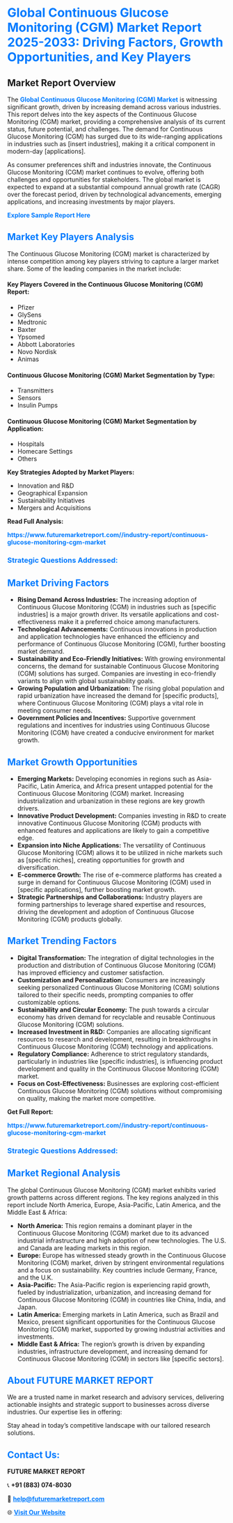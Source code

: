 <h1 style="color: #007BFF;">Global Continuous Glucose Monitoring (CGM) Market Report 2025-2033: Driving Factors, Growth Opportunities, and Key Players</h1>

<section id="overview">
<h2>Market Report Overview</h2>
<p>The <a href="https://www.futuremarketreport.com//industry-report/continuous-glucose-monitoring-cgm-market" style="color: #007BFF; text-decoration: none;"><strong>Global Continuous Glucose Monitoring (CGM) Market</strong></a> is witnessing significant growth, driven by increasing demand across various industries. This report delves into the key aspects of the Continuous Glucose Monitoring (CGM) market, providing a comprehensive analysis of its current status, future potential, and challenges. The demand for Continuous Glucose Monitoring (CGM) has surged due to its wide-ranging applications in industries such as [insert industries], making it a critical component in modern-day [applications].</p>
<p>As consumer preferences shift and industries innovate, the Continuous Glucose Monitoring (CGM) market continues to evolve, offering both challenges and opportunities for stakeholders. The global market is expected to expand at a substantial compound annual growth rate (CAGR) over the forecast period, driven by technological advancements, emerging applications, and increasing investments by major players.</p>
</section>

<section id="overview">
<p><a href="https://www.futuremarketreport.com//request-sample/reportId=77173" style="color: #007BFF; text-decoration: none;"><strong>Explore Sample Report Here</strong></a></p>
</section>

<section id="key-players">
<h2 style="color: #007BFF;">Market Key Players Analysis</h2>
<p>The Continuous Glucose Monitoring (CGM) market is characterized by intense competition among key players striving to capture a larger market share. Some of the leading companies in the market include:</p>
<h4>Key Players Covered in the Continuous Glucose Monitoring (CGM) Report:</h4>
<ul><li>Pfizer</li><li>GlySens</li><li>Medtronic</li><li>Baxter</li><li>Ypsomed</li><li>Abbott Laboratories</li><li>Novo Nordisk</li><li>Animas</li></ul>
<h4>Continuous Glucose Monitoring (CGM) Market Segmentation by Type:</h4>
<ul><li>Transmitters</li><li>Sensors</li><li>Insulin Pumps</li></ul>

<h4>Continuous Glucose Monitoring (CGM) Market Segmentation by Application:</h4>
<ul><li>Hospitals</li><li>Homecare Settings</li><li>Others</li></ul>
<p><strong>Key Strategies Adopted by Market Players:</strong></p>
<ul>
<li>Innovation and R&D</li>
<li>Geographical Expansion</li>
<li>Sustainability Initiatives</li>
<li>Mergers and Acquisitions</li>
</ul>
</section>

<section>
<p><strong>Read Full Analysis: </strong></p><a href="https://www.futuremarketreport.com//industry-report/continuous-glucose-monitoring-cgm-market" style="color: #007BFF; text-decoration: none;"><strong>https://www.futuremarketreport.com//industry-report/continuous-glucose-monitoring-cgm-market</strong></a>
<h3 style="color: #007BFF;">Strategic Questions Addressed:</h3>
</section>

<section id="driving-factors">
<h2 style="color: #007BFF;">Market Driving Factors</h2>
<ul>
<li><strong>Rising Demand Across Industries:</strong> The increasing adoption of Continuous Glucose Monitoring (CGM) in industries such as [specific industries] is a major growth driver. Its versatile applications and cost-effectiveness make it a preferred choice among manufacturers.</li>
<li><strong>Technological Advancements:</strong> Continuous innovations in production and application technologies have enhanced the efficiency and performance of Continuous Glucose Monitoring (CGM), further boosting market demand.</li>
<li><strong>Sustainability and Eco-Friendly Initiatives:</strong> With growing environmental concerns, the demand for sustainable Continuous Glucose Monitoring (CGM) solutions has surged. Companies are investing in eco-friendly variants to align with global sustainability goals.</li>
<li><strong>Growing Population and Urbanization:</strong> The rising global population and rapid urbanization have increased the demand for [specific products], where Continuous Glucose Monitoring (CGM) plays a vital role in meeting consumer needs.</li>
<li><strong>Government Policies and Incentives:</strong> Supportive government regulations and incentives for industries using Continuous Glucose Monitoring (CGM) have created a conducive environment for market growth.</li>
</ul>
</section>

<section id="growth-opportunities">
<h2 style="color: #007BFF;">Market Growth Opportunities</h2>
<ul>
<li><strong>Emerging Markets:</strong> Developing economies in regions such as Asia-Pacific, Latin America, and Africa present untapped potential for the Continuous Glucose Monitoring (CGM) market. Increasing industrialization and urbanization in these regions are key growth drivers.</li>
<li><strong>Innovative Product Development:</strong> Companies investing in R&D to create innovative Continuous Glucose Monitoring (CGM) products with enhanced features and applications are likely to gain a competitive edge.</li>
<li><strong>Expansion into Niche Applications:</strong> The versatility of Continuous Glucose Monitoring (CGM) allows it to be utilized in niche markets such as [specific niches], creating opportunities for growth and diversification.</li>
<li><strong>E-commerce Growth:</strong> The rise of e-commerce platforms has created a surge in demand for Continuous Glucose Monitoring (CGM) used in [specific applications], further boosting market growth.</li>
<li><strong>Strategic Partnerships and Collaborations:</strong> Industry players are forming partnerships to leverage shared expertise and resources, driving the development and adoption of Continuous Glucose Monitoring (CGM) products globally.</li>
</ul>
</section>

<section id="trending-factors">
<h2 style="color: #007BFF;">Market Trending Factors</h2>
<ul>
<li><strong>Digital Transformation:</strong> The integration of digital technologies in the production and distribution of Continuous Glucose Monitoring (CGM) has improved efficiency and customer satisfaction.</li>
<li><strong>Customization and Personalization:</strong> Consumers are increasingly seeking personalized Continuous Glucose Monitoring (CGM) solutions tailored to their specific needs, prompting companies to offer customizable options.</li>
<li><strong>Sustainability and Circular Economy:</strong> The push towards a circular economy has driven demand for recyclable and reusable Continuous Glucose Monitoring (CGM) solutions.</li>
<li><strong>Increased Investment in R&D:</strong> Companies are allocating significant resources to research and development, resulting in breakthroughs in Continuous Glucose Monitoring (CGM) technology and applications.</li>
<li><strong>Regulatory Compliance:</strong> Adherence to strict regulatory standards, particularly in industries like [specific industries], is influencing product development and quality in the Continuous Glucose Monitoring (CGM) market.</li>
<li><strong>Focus on Cost-Effectiveness:</strong> Businesses are exploring cost-efficient Continuous Glucose Monitoring (CGM) solutions without compromising on quality, making the market more competitive.</li>
</ul>
</section>

<section>
<p><strong>Get Full Report: </strong></p><a href="https://www.futuremarketreport.com//industry-report/continuous-glucose-monitoring-cgm-market" style="color: #007BFF; text-decoration: none;"><strong>https://www.futuremarketreport.com//industry-report/continuous-glucose-monitoring-cgm-market</strong></a>
<h3 style="color: #007BFF;">Strategic Questions Addressed:</h3>
</section>


<section id="regional-analysis">
<h2 style="color: #007BFF;">Market Regional Analysis</h2>
<p>The global Continuous Glucose Monitoring (CGM) market exhibits varied growth patterns across different regions. The key regions analyzed in this report include North America, Europe, Asia-Pacific, Latin America, and the Middle East & Africa:</p>
<ul>
<li><strong>North America:</strong> This region remains a dominant player in the Continuous Glucose Monitoring (CGM) market due to its advanced industrial infrastructure and high adoption of new technologies. The U.S. and Canada are leading markets in this region.</li>
<li><strong>Europe:</strong> Europe has witnessed steady growth in the Continuous Glucose Monitoring (CGM) market, driven by stringent environmental regulations and a focus on sustainability. Key countries include Germany, France, and the U.K.</li>
<li><strong>Asia-Pacific:</strong> The Asia-Pacific region is experiencing rapid growth, fueled by industrialization, urbanization, and increasing demand for Continuous Glucose Monitoring (CGM) in countries like China, India, and Japan.</li>
<li><strong>Latin America:</strong> Emerging markets in Latin America, such as Brazil and Mexico, present significant opportunities for the Continuous Glucose Monitoring (CGM) market, supported by growing industrial activities and investments.</li>
<li><strong>Middle East & Africa:</strong> The region’s growth is driven by expanding industries, infrastructure development, and increasing demand for Continuous Glucose Monitoring (CGM) in sectors like [specific sectors].</li>
</ul>
</section>

<footer>
<h2 style="color: #007BFF;">About FUTURE MARKET REPORT</h2>
<p>We are a trusted name in market research and advisory services, delivering actionable insights and strategic support to businesses across diverse industries. Our expertise lies in offering:</p>

<p>Stay ahead in today’s competitive landscape with our tailored research solutions.</p>

<h2 style="color: #007BFF;">Contact Us:</h2>
<p><strong>FUTURE MARKET REPORT</strong></p>
<p>📞 <strong>+91 (883) 074-8030</strong></p>
<p>📧 <strong><a href="mailto:help@futuremarketreport.com" style="color: #007BFF;">help@futuremarketreport.com</a></strong></p>
<p>🌐 <strong><a href="https://www.futuremarketreport.com/" style="color: #007BFF;">Visit Our Website</a></strong></p>
</footer>